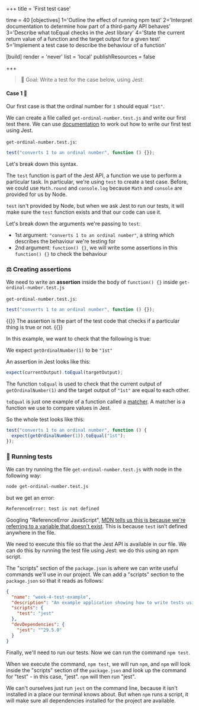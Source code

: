 +++
title = 'First test case'

time = 40
[objectives]
    1='Outline the effect of running npm test'
    2='Interpret documentation to determine how part of a third-party API behaves'
    3='Describe what toEqual checks in the Jest library'
    4='State the current return value of a function and the target output for a given test'
    5='Implement a test case to describe the behaviour of a function'

[build]
  render = 'never'
  list = 'local'
  publishResources = false

+++

> 🎯 Goal: Write a test for the case below, using Jest:

#### Case 1 💼

Our first case is that the ordinal number for `1` should equal `"1st"`.

We can create a file called `get-ordinal-number.test.js` and write our first test there.
We can use [documentation](https://jestjs.io/docs/getting-started) to work out how to write our first test using Jest.

`get-ordinal-number.test.js`:

```js
test("converts 1 to an ordinal number", function () {});
```

Let's break down this syntax.

The `test` function is part of the Jest API, a function we use to perform a particular task.
In particular, we're using `test` to create a test case.
Before, we could use `Math.round` and `console.log` because `Math` and `console` are provided for us by Node.

`test` isn't provided by Node, but when we ask Jest to run our tests, it will make sure the `test` function exists and that our code can use it.

Let's break down the arguments we're passing to `test`:

- 1st argument: `"converts 1 to an ordinal number"`, a string which describes the behaviour we're testing for
- 2nd argument: `function() {}`, we will write some assertions in this `function() {}` to check the behaviour

### ⚖️ Creating assertions

We need to write an **assertion** inside the body of `function() {}` inside `get-ordinal-number.test.js`

`get-ordinal-number.test.js`:

```js
test("converts 1 to an ordinal number", function () {});
```

{{<note type="tip" title="Recall">}}
The assertion is the part of the test code that checks if a particular thing is true or not.
{{</note>}}

In this example, we want to check that the following is true:

We expect `getOrdinalNumber(1)` to be `"1st"`

An assertion in Jest looks like this:

```js
expect(currentOutput).toEqual(targetOutput);
```

The function `toEqual` is used to check that the current output of `getOrdinalNumber(1)` and the target output of `"1st"` are equal to each other.

`toEqual` is just one example of a function called a [matcher](https://jestjs.io/docs/using-matchers).
A matcher is a function we use to compare values in Jest.

So the whole test looks like this:

```js
test("converts 1 to an ordinal number", function () {
  expect(getOrdinalNumber(1)).toEqual("1st");
});
```

### 👟 Running tests

We can try running the file `get-ordinal-number.test.js` with node in the following way:

```bash
node get-ordinal-number.test.js
```

but we get an error:

```bash
ReferenceError: test is not defined
```

Googling "ReferenceError JavaScript", [MDN tells us this is because we're referring to a variable that doesn't exist](https://developer.mozilla.org/en-US/docs/Web/JavaScript/Reference/Global_Objects/ReferenceError). This is because `test` isn’t defined anywhere in the file.

We need to execute this file so that the Jest API is available in our file. We can do this by running the test file using Jest: we do this using an npm script.

The "scripts" section of the `package.json` is where we can write useful commands we'll use in our project. We can add a "scripts" section to the `package.json` so that it reads as follows:

```json {linenos=table,hl_lines=["4-6"],linenostart=1}
{
  "name": "week-4-test-example",
  "description": "An example application showing how to write tests using the jest framework",
  "scripts": {
    "test": "jest"
  },
  "devDependencies": {
    "jest": "^29.5.0"
  }
}
```

Finally, we'll need to run our tests.
Now we can run the command `npm test`.

When we execute the command, `npm test`, we will run `npm`, and `npm` will look inside the "scripts" section of the `package.json` and look up the command for "test" - in this case, "jest". `npm` will then run "jest".

We can't ourselves just run `jest` on the command line, because it isn't installed in a place our terminal knows about. But when `npm` runs a script, it will make sure all dependencies installed for the project are available.
